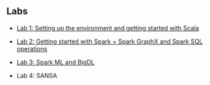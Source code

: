 ## Labs

- [Lab 1: Setting up the environment and getting started with Scala](WorkSheet-1.md)

- [Lab 2: Getting started with Spark + Spark GraphX and Spark SQL operations](WorkSheet-2.md)

- [Lab 3: Spark ML and BigDL]((WorkSheet-3.md))

- Lab 4: SANSA